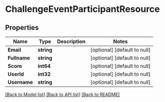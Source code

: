 # ChallengeEventParticipantResource

## Properties
Name | Type | Description | Notes
------------ | ------------- | ------------- | -------------
**Email** | **string** |  | [optional] [default to null]
**Fullname** | **string** |  | [optional] [default to null]
**Score** | **int64** |  | [optional] [default to null]
**UserId** | **int32** |  | [optional] [default to null]
**Username** | **string** |  | [optional] [default to null]

[[Back to Model list]](../README.md#documentation-for-models) [[Back to API list]](../README.md#documentation-for-api-endpoints) [[Back to README]](../README.md)


